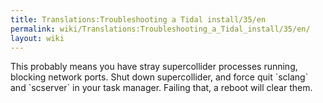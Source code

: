 ```yaml
---
title: Translations:Troubleshooting a Tidal install/35/en
permalink: wiki/Translations:Troubleshooting_a_Tidal_install/35/en/
layout: wiki
---
```


This probably means you have stray supercollider processes running,
blocking network ports. Shut down supercollider, and force quit
\`sclang\` and \`scserver\` in your task manager. Failing that, a reboot
will clear them.
